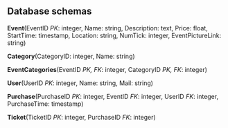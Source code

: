 ## Database schemas

**Event**(EventID *PK*: integer, Name: string, Description: text, Price: float, StartTime: timestamp, Location: string, NumTick: integer, EventPictureLink: string)

**Category**(CategoryID: integer, Name: string)

**EventCategories**(EventID *PK, FK*: integer, CategoryID *PK, FK*: integer)

**User**(UserID *PK*: integer, Name: string, Mail: string)

**Purchase**(PurchaseID *PK*: integer, EventID *FK*: integer, UserID *FK*: integer, PurchaseTime: timestamp)

**Ticket**(TicketID *PK*: integer, PurchaseID *FK*: integer)